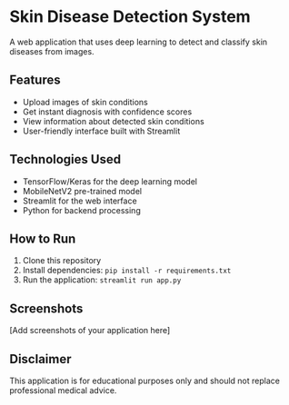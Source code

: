 # Skin Disease Detection System

A web application that uses deep learning to detect and classify skin diseases from images.

## Features

- Upload images of skin conditions
- Get instant diagnosis with confidence scores
- View information about detected skin conditions
- User-friendly interface built with Streamlit

## Technologies Used

- TensorFlow/Keras for the deep learning model
- MobileNetV2 pre-trained model
- Streamlit for the web interface
- Python for backend processing

## How to Run

1. Clone this repository
2. Install dependencies: `pip install -r requirements.txt`
3. Run the application: `streamlit run app.py`

## Screenshots

[Add screenshots of your application here]

## Disclaimer

This application is for educational purposes only and should not replace professional medical advice.

